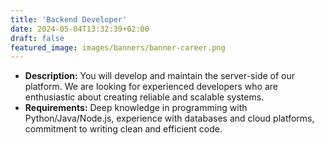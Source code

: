 ```yaml
---
title: 'Backend Developer'
date: 2024-05-04T13:32:39+02:00
draft: false
featured_image: images/banners/banner-career.png
---
```



- **Description:** You will develop and maintain the server-side of our platform. We are looking for experienced developers who are enthusiastic about creating reliable and scalable systems.
- **Requirements:** Deep knowledge in programming with Python/Java/Node.js, experience with databases and cloud platforms, commitment to writing clean and efficient code.

